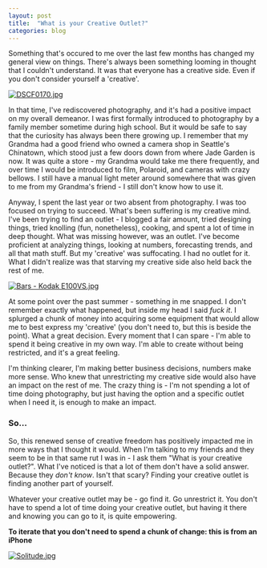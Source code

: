 ```yaml
---
layout: post
title:  "What is your Creative Outlet?"
categories: blog
---
```


Something that's occured to me over the last few months has changed my general view on things. There's always been something looming in thought that I couldn't understand. It was that everyone has a creative side. Even if you don't consider yourself a 'creative'.

[![DSCF0170.jpg](https://d23f6h5jpj26xu.cloudfront.net/wfcnqzdhec8tww_small.jpg)](http://img.svbtle.com/wfcnqzdhec8tww.jpg)

In that time, I've rediscovered photography, and it's had a positive impact on my overall demeanor. I was first formally introduced to photography by a family member sometime during high school. But it would be safe to say that the curiosity has always been there growing up. I remember that my Grandma had a good friend who owned a camera shop in Seattle's Chinatown, which stood just a few doors down from where Jade Garden is now. It was quite a store - my Grandma would take me there frequently, and over time I would be introduced to film, Polaroid, and cameras with crazy bellows. I still have a manual light meter around somewhere that was given to me from my Grandma's friend - I still don't know how to use it.

Anyway, I spent the last year or two absent from photography. I was too focused on trying to succeed. What's been suffering is my creative mind. I've been trying to find an outlet - I blogged a fair amount, tried designing things, tried knolling (fun, nonetheless), cooking, and spent a lot of time in deep thought. What was missing however, was an outlet. I've become proficient at analyzing things, looking at numbers, forecasting trends, and all that math stuff. But my 'creative' was suffocating. I had no outlet for it. What I didn't realize was that starving my creative side also held back the rest of me.

[![Bars - Kodak E100VS.jpg](https://d23f6h5jpj26xu.cloudfront.net/kwdhxwfat4e6vw_small.jpg)](http://img.svbtle.com/kwdhxwfat4e6vw.jpg)

At some point over the past summer - something in me snapped. I don't remember exactly what happened, but inside my head I said *fuck it*. I splurged a chunk of money into acquiring some equipment that would allow me to best express my 'creative' (you don't need to, but this is beside the point). What a great decision. Every moment that I can spare - I'm able to spend it being creative in my own way. I'm able to create without being restricted, and it's a great feeling.

I'm thinking clearer, I'm making better business decisions, numbers make more sense. Who knew that unrestricting my creative side would also have an impact on the rest of me. The crazy thing is - I'm not spending a lot of time doing photography, but just having the option and a specific outlet when I need it, is enough to make an impact.

### So...

So, this renewed sense of creative freedom has positively impacted me in more ways that I thought it would. When I'm talking to my friends and they seem to be in that same rut I was in - I ask them "What is your creative outlet?". What I've noticed is that a lot of them don't have a solid answer. Because they *don't know*. Isn't that scary? Finding your creative outlet is finding another part of yourself.

Whatever your creative outlet may be - go find it. Go unrestrict it. You don't have to spend a lot of time doing your creative outlet, but having it there and knowing you can go to it, is quite empowering.

**To iterate that you don't need to spend a chunk of change: this is from an iPhone**

[![Solitude.jpg](https://gp1.wac.edgecastcdn.net/806614/photos/photos.500px.net/68937069/1e7671bd633f4299c5edaecaa7c9591337b509a6/4.jpg)](http://500px.com/photo/68937069/solitude-by-kevin-chau)
